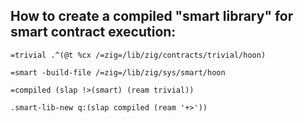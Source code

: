 ## How to create a compiled "smart library" for smart contract execution:

`=trivial .^(@t %cx /=zig=/lib/zig/contracts/trivial/hoon)`

`=smart -build-file /=zig=/lib/zig/sys/smart/hoon`

`=compiled (slap !>(smart) (ream trivial))`

`.smart-lib-new q:(slap compiled (ream '+>'))`

